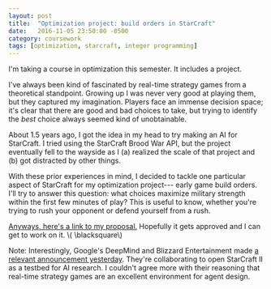 ```yaml
---
layout: post
title:  "Optimization project: build orders in StarCraft"
date:   2016-11-05 23:50:00 -0500
category: coursework 
tags: [optimization, starcraft, integer programming] 
---
```


I'm taking a course in optimization this semester. It includes a project.

I've always been kind of fascinated by real-time strategy games from 
a theoretical standpoint. Growing up I was never very good at playing them, but they
captured my imagination. Players face an immense decision space; it's clear
that there are good and bad choices to take, but trying to identify the 
*best* choice always seemed kind of unobtainable.

About 1.5 years ago, I got the idea in my head to try making an AI for StarCraft.
I tried using the StarCraft Brood War API, but the project eventually fell to the 
wayside as I (a) realized the scale of that project and (b) got distracted by
other things.

With these prior experiences in mind, I decided to tackle one particular aspect of StarCraft for my optimization project---
early game build orders. I'll try to answer this question: what choices maximize 
military strength within the first few minutes of play? This is useful to know,
whether you're trying to rush your opponent or defend yourself from a rush.

[Anyways, here's a link to my proposal.]({{site.url}}/assets/coursework/dmerrell-proposal.pdf)
Hopefully it gets approved and I can get to work on it.
\\( \blacksquare\\)  


Note: Interestingly, Google's DeepMind and Blizzard Entertainment made 
[a relevant announcement yesterday](https://deepmind.com/blog/deepmind-and-blizzard-release-starcraft-ii-ai-research-environment/). 
They're collaborating to open StarCraft II as a testbed for AI research.
I couldn't agree more with their reasoning that real-time strategy games are an
excellent environment for agent design.

